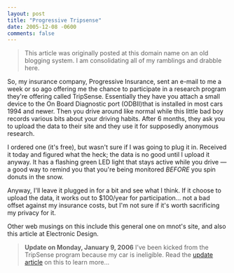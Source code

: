 ```yaml
---
layout: post
title: "Progressive Tripsense"
date: 2005-12-08 -0600
comments: false
---
```


> This article was originally posted at this domain name on an old blogging system.  I am consolidating all of my ramblings and drabble here.

So, my insurance company, Progressive Insurance, sent an e-mail to me a week or so ago offering me the chance to participate in a research program they're offering called TripSense.  Essentially they have you attach a small device to the On Board Diagnostic port (ODBII)that is installed in most cars 1994 and newer.  Then you drive around like normal while this little bad boy records various bits about your driving habits.  After 6 months, they ask you to upload the data to their site and they use it for supposedly anonymous research.

I ordered one (it's free), but wasn't sure if I was going to plug it in.  Received it today and figured what the heck; the data is no good until I upload it anyway.  It has a flashing green LED light that stays active while you drive — a good way to remind you that you're being monitored _BEFORE_ you spin donuts in the snow.

Anyway, I'll leave it plugged in for a bit and see what I think.  If it choose to upload the data, it works out to $100/year for participation… not a bad offset against my insurance costs, but I'm not sure if it's worth sacrificing my privacy for it.

Other web musings on this include this general one on mnot's site, and also this article at Electronic Design.


>**Update on Monday, January 9, 2006**
>I’ve been kicked from the TripSense program because my car is ineligible.  Read the [update article][6] on this to learn more...

[1]: http://www.progressive.com/
[2]: http://tripsense.progressive.com/
[3]: http://www.mnot.net/blog/2005/11/18/tripsense
[4]: http://www.mnot.net/blog/2005/11/18/tripsense
[5]: http://www.elecdesign.com/Articles/Index.cfm?AD=1&ArticleID=8663
[6]: http://madajczyk.com/archive/2006/01/08/booted-from-tripsense/